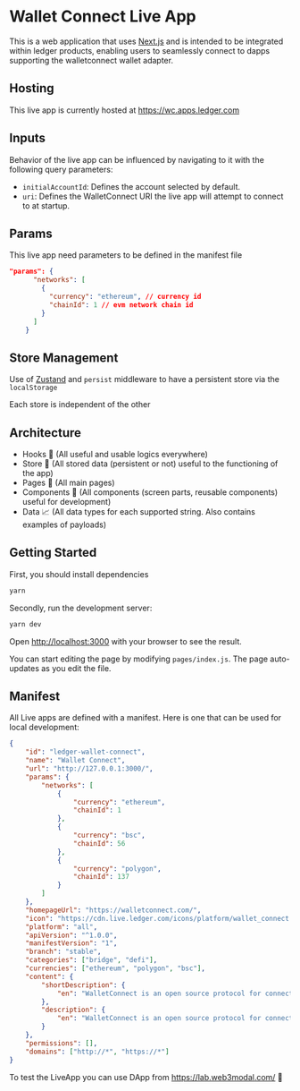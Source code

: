 # Wallet Connect Live App

This is a web application that uses [Next.js](https://nextjs.org/)
and is intended to be integrated within ledger products, enabling users to seamlessly connect to dapps supporting the walletconnect wallet adapter.

## Hosting

This live app is currently hosted at https://wc.apps.ledger.com

## Inputs

Behavior of the live app can be influenced by navigating to it with the following query parameters:

- `initialAccountId`: Defines the account selected by default.
- `uri`: Defines the WalletConnect URI the live app will attempt to connect to at startup.

## Params

This live app need parameters to be defined in the manifest file

```json
"params": {
      "networks": [
        {
          "currency": "ethereum", // currency id
          "chainId": 1 // evm network chain id
        }
      ]
    }
```

## Store Management

Use of [Zustand](https://github.com/pmndrs/zustand) and `persist` middleware to have a persistent store via the `localStorage`

Each store is independent of the other

## Architecture

- Hooks 🎣 (All useful and usable logics everywhere)
- Store 🛒 (All stored data (persistent or not) useful to the functioning of the app)
- Pages 📝 (All main pages)
- Components 💄 (All components (screen parts, reusable components) useful for development)
- Data 📈 (All data types for each supported string. Also contains examples of payloads)

## Getting Started

First, you should install dependencies

```bash
yarn
```

Secondly, run the development server:

```bash
yarn dev
```

Open [http://localhost:3000](http://localhost:3000) with your browser to see the result.

You can start editing the page by modifying `pages/index.js`. The page auto-updates as you edit the file.

## Manifest

All Live apps are defined with a manifest. Here is one that can be used for local development:

```json
{
	"id": "ledger-wallet-connect",
	"name": "Wallet Connect",
	"url": "http://127.0.0.1:3000/",
	"params": {
		"networks": [
			{
				"currency": "ethereum",
				"chainId": 1
			},
			{
				"currency": "bsc",
				"chainId": 56
			},
			{
				"currency": "polygon",
				"chainId": 137
			}
		]
	},
	"homepageUrl": "https://walletconnect.com/",
	"icon": "https://cdn.live.ledger.com/icons/platform/wallet_connect.png",
	"platform": "all",
	"apiVersion": "^1.0.0",
	"manifestVersion": "1",
	"branch": "stable",
	"categories": ["bridge", "defi"],
	"currencies": ["ethereum", "polygon", "bsc"],
	"content": {
		"shortDescription": {
			"en": "WalletConnect is an open source protocol for connecting decentralised applications to mobile wallets with QR code scanning or deep linking."
		},
		"description": {
			"en": "WalletConnect is an open source protocol for connecting decentralised applications to mobile wallets with QR code scanning or deep linking."
		}
	},
	"permissions": [],
	"domains": ["http://*", "https://*"]
}
```

To test the LiveApp you can use DApp from https://lab.web3modal.com/ 🧪
